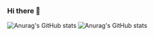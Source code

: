 ### Hi there 👋

<!--
**Arulkp/Arulkp** is a ✨ _special_ ✨ repository because its `README.md` (this file) appears on your GitHub profile.

Here are some ideas to get you started:

- 🔭 I’m currently working on ...
- 🌱 I’m currently learning ...
- 👯 I’m looking to collaborate on ...
- 🤔 I’m looking for help with ...
- 💬 Ask me about ...
- 📫 How to reach me: ...
- 😄 Pronouns: ...
- ⚡ Fun fact: ...
-->





![Anurag's GitHub stats](https://github-readme-stats.vercel.app/api?username=anuraghazra&show_icons=true)
![Anurag's GitHub stats](https://github-readme-stats.vercel.app/api?username=anuraghazra&show_icons=true&theme=radical)

